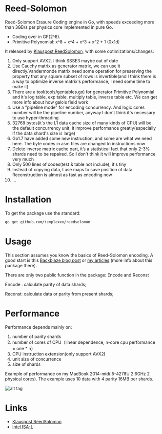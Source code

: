 # Reed-Solomon

Reed-Solomon Erasure Coding engine in Go, with speeds exceeding more than 3GB/s per physics core implemented in pure Go.

 * Coding over in GF(2^8).
 * Primitive Polynomial: x^8 + x^4 + x^3 + x^2 + 1 (0x1d)

It released by  [Klauspost ReedSolomon](https://github.com/klauspost/reedsolomon), with some optimizations/changes:

1. Only support AVX2. I think SSSE3 maybe out of date
2. Use Cauchy matrix as generator matrix, we can use it directly.Vandermonde matrix need some operation for preserving the 
property that any square subset of rows is invertible(and I think there is a way to optimize inverse matrix's performance, I need some time to make it)
3. There are a tool(tools/gentables.go) for generator Primitive Polynomial and it's log table, exp table, multiply table,
inverse table etc. We can get more info about how galois field work
4. Use a "pipeline mode" for encoding concurrency.
And logic cores number will be the pipeline number, anyway I don't think it's necessary to use hyper-threading
5. 32768 bytes(it's the L1 data cache size of many kinds of CPU) will be the default concurrency unit,
   it improve performance greatly(especially if the data shard's size is large)
6. Go1.7 have added some new instruction, and some are what we need here. The byte codes in asm files are changed to
instructions now
7. Delete inverse matrix cache part, it’s a statistical fact that only 2-3% shards need to be repaired.
So I don't think it will improve performance very much
8. Only 500 lines of codes(test & table not include), it's tiny
9. Instead of copying data, I use maps to save position of data. Reconstruction is almost as fast as encoding now
10. ...

# Installation
To get the package use the standard:
```bash
go get github.com/templexxx/reedsolomon
```

# Usage

This section assumes you know the basics of Reed-Solomon encoding. A good start is this [Backblaze blog post](https://www.backblaze.com/blog/reed-solomon/) or [my articles](http://templex.xyz) (more info about this package there).

There are only two public function in the package: Encode and Reconst

Encode : calculate parity of data shards;

Reconst: calculate data or parity from present shards;

# Performance
Performance depends mainly on:

1. number of parity shards
2. number of cores of CPU（linear dependence, n-core cpu performance = one * n）
3. CPU instruction extension(only support AVX2)
4. unit size of concurrence
5. size of shards

Example of performance on my MacBook 2014-mid(i5-4278U 2.6GHz 2 physical cores). The example uses 10 data with 4 parity 16MB per shards.

![alt tag](http://templex.xyz/images/reedsolomon/mybench.jpg)

# Links
* [Klauspost ReedSolomon](https://github.com/klauspost/reedsolom)
* [intel ISA-L](https://github.com/01org/isa-l)
